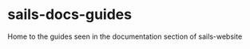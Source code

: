 sails-docs-guides
=================

Home to the guides seen in the documentation section of sails-website
